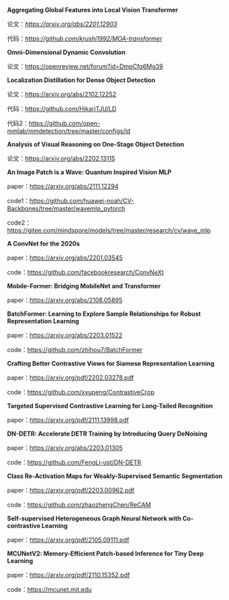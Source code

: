 **Aggregating Global Features into Local Vision Transformer**

论文：*https://arxiv.org/abs/2201.12903*

代码：*https://github.com/krushi1992/MOA-transformer*



**Omni-Dimensional Dynamic Convolution**

论文：https://openreview.net/forum?id=DmpCfq6Mg39



**Localization Distillation for Dense Object Detection**

论文：https://arxiv.org/abs/2102.12252

代码：https://github.com/HikariTJU/LD

代码2：https://github.com/open-mmlab/mmdetection/tree/master/configs/ld



**Analysis of Visual Reasoning on One-Stage Object Detection**

论文：https://arxiv.org/abs/2202.13115



**An Image Patch is a Wave: Quantum Inspired Vision MLP**

paper：https://arxiv.org/abs/2111.12294

code1：https://github.com/huawei-noah/CV-Backbones/tree/master/wavemlp_pytorch

code2：https://gitee.com/mindspore/models/tree/master/research/cv/wave_mlp



**A ConvNet for the 2020s**

paper：https://arxiv.org/abs/2201.03545

code：https://github.com/facebookresearch/ConvNeXt



**Mobile-Former: Bridging MobileNet and Transformer**

paper：https://arxiv.org/abs/2108.05895



**BatchFormer: Learning to Explore Sample Relationships for Robust Representation Learning**

paper：https://arxiv.org/abs/2203.01522

code：https://github.com/zhihou7/BatchFormer



**Crafting Better Contrastive Views for Siamese Representation Learning**

paper：https://arxiv.org/pdf/2202.03278.pdf

code：https://github.com/xyupeng/ContrastiveCrop



**Targeted Supervised Contrastive Learning for Long-Tailed Recognition**

paper：https://arxiv.org/pdf/2111.13998.pdf



**DN-DETR: Accelerate DETR Training by Introducing Query DeNoising**

paper：https://arxiv.org/abs/2203.01305

code：https://github.com/FengLi-ust/DN-DETR



**Class Re-Activation Maps for Weakly-Supervised Semantic Segmentation**

paper：https://arxiv.org/pdf/2203.00962.pdf

code：https://github.com/zhaozhengChen/ReCAM



**Self-supervised Heterogeneous Graph Neural Network with Co-contrastive Learning**

paper：https://arxiv.org/pdf/2105.09111.pdf



**MCUNetV2: Memory-Efficient Patch-based Inference for Tiny Deep Learning**

paper：https://arxiv.org/pdf/2110.15352.pdf

code：https://mcunet.mit.edu